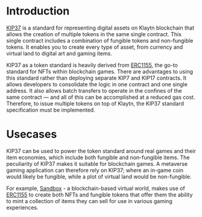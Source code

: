 # Introduction <a id="KIP37 Introduction"></a>

[KIP37](https://kips.klaytn.foundation/KIPs/kip-37) is a standard for representing digital assets on Klaytn blockchain that allows the creation of multiple tokens in the same single contract. This single contract includes a combination of fungible tokens and non-fungible tokens. It enables you to create every type of asset, from currency and virtual land to digital art and gaming items.  

KIP37 as a token standard is heavily derived from [ERC1155](https://eips.ethereum.org/EIPS/eip-721), the go-to standard for NFTs within blockchain games. There are advantages to using this standard rather than deploying separate KIP7 and KIP17 contracts. It allows developers to consolidate the logic in one contract and one single address. It also allows batch transfers to operate in the confines of the same contract — and all of this can be accomplished at a reduced gas cost. Therefore, to issue multiple tokens on top of Klaytn, the KIP37 standard specification must be implemented.

# Usecases <a id="KIP37 Usecase"></a>
KIP37 can be used to power the token standard around real games and their item economies, which include both fungible and non-fungible items. The peculiarity of KIP37 makes it suitable for blockchain games. A metaverse gaming application can therefore rely on KIP37; where an in-game coin would likely be fungible, while a plot of virtual land would be non-fungible. 

For example, [Sandbox](https://www.sandbox.game/en/) - a blockchain-based virtual world, makes use of [ERC1155](https://medium.com/sandbox-game/erc-1155-a-new-standard-for-the-sandbox-c95ee1e45072) to create both NFTs and fungible tokens that offer them the ability to mint a collection of items they can sell for use in various gaming experiences.

